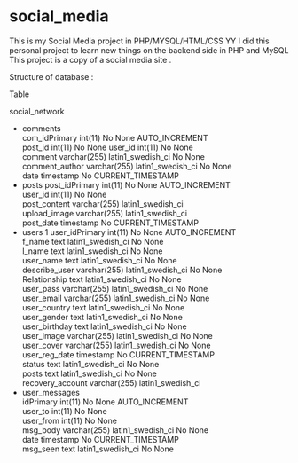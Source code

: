 # social_media
This is my Social Media project in PHP/MYSQL/HTML/CSS 
YY
I did this personal project to learn new things on the backend side in PHP and MySQL  
This project is a copy of a social media site .

Structure of database  :
 
 Table 
 
  social_network 
   - 	comments  
        com_idPrimary 	int(11) 			No 	None 		AUTO_INCREMENT 	
	   	  post_id 	int(11) 			No 	None 
        user_id 	int(11) 			No 	None 		
	  	  comment 	varchar(255) 	latin1_swedish_ci 		No 	None 			
      	comment_author 	varchar(255) 	latin1_swedish_ci 		No 	None 				
      	date   	timestamp 			No 	CURRENT_TIMESTAMP 		
  -  posts 
        post_idPrimary 	int(11) 			No 	None 		AUTO_INCREMENT 		
       	user_id 	int(11) 			No 	None 				
       	post_content 	varchar(255) 	latin1_swedish_ci 			
      	upload_image 	varchar(255) 	latin1_swedish_ci 	 	
	    	post_date 	timestamp 			No 	CURRENT_TIMESTAMP 				
   -  users 
        1 	user_idPrimary 	int(11) 			No 	None 		AUTO_INCREMENT 	
   	    f_name 	text 	latin1_swedish_ci 		No 	None 				
  	    l_name 	text 	latin1_swedish_ci 		No 	None 			
  	    user_name 	text 	latin1_swedish_ci 		No 	None 			
  	    describe_user 	varchar(255) 	latin1_swedish_ci 		No 	None 		
    	  Relationship 	text 	latin1_swedish_ci 		No 	None 		
  	    user_pass 	varchar(255) 	latin1_swedish_ci 		No 	None 			
    	  user_email 	varchar(255) 	latin1_swedish_ci 		No 	None 		
  	    user_country 	text 	latin1_swedish_ci 		No 	None 			
  	    user_gender 	text 	latin1_swedish_ci 		No 	None 			
  	    user_birthday 	text 	latin1_swedish_ci 		No 	None 			
	  	  user_image 	varchar(255) 	latin1_swedish_ci 		No 	None 			
	  	  user_cover 	varchar(255) 	latin1_swedish_ci 		No 	None 			
    	  user_reg_date 	timestamp 			No 	CURRENT_TIMESTAMP 		
	  	  status 	text 	latin1_swedish_ci 		No 	None 				
    	  posts 	text 	latin1_swedish_ci 		No 	None 			
    	  recovery_account 	varchar(255) 	latin1_swedish_ci 			
   -  user_messages  
        idPrimary 	int(11) 			No 	None 		AUTO_INCREMENT 	
     	  user_to 	int(11) 			No 	None 			
      	user_from 	int(11) 			No 	None 		
      	msg_body 	varchar(255) 	latin1_swedish_ci 		No 	None 			
      	date 	timestamp 			No 	CURRENT_TIMESTAMP 		
      	msg_seen 	text 	latin1_swedish_ci 		No 	None 		
